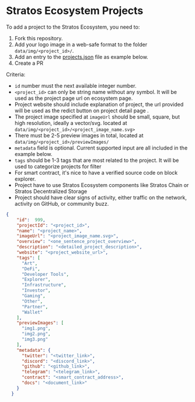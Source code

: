 # Stratos Ecosystem Projects 

To add a project to the Stratos Ecosystem, you need to:

1. Fork this repository.
2. Add your logo image in a web-safe format to the folder `data/img/<project_id>/`.
3. Add an entry to the [projects.json](projects.json) file as example below.
4. Create a PR 


Criteria:

- `id` number must the next available integer number.
- `<project_id>` can only be string name without any symbol. It will be used as the project page url on ecosystem page.
- Project website should include explanation of project, the url provided will be used as the redict button on project 
  detail page .
- The project image specified at `imageUrl` should be small, square, but high resolution, ideally a vector/svg. 
  located at `data/img/<project_id>/<project_image_name.svg>`
- There must be 2-5 preview images in total, located at `data/img/<project_id>/previewImages/`  
- `metadata` field is optional. Current supported input are all included in the example below.
- `tags` should be 1-3 tags that are most related to the project. It will be used to categorize projects for filter
- For smart contract, it's nice to have a verified source code on block explorer.
- Project have to use Stratos Ecosystem components like Stratos Chain or Stratos Decentralized Storage
- Project should have clear signs of activity, either traffic on the network, activity on GitHub, or community buzz.

```json
{
    "id":  999, 
    "projectId": "<project_id>",
    "name": "<project_name>",
    "imageUrl": "<project_image_name.svg>",
    "overview": "<one_sentence_project_overview>",
    "description": "<detailed_project_description>",
    "website": "<project_website_url>",
    "tags": [
      "Art",
      "DeFi",
      "Developer Tools",
      "Explorer",
      "Infrastructure",
      "Investor",
      "Gaming",
      "Other",
      "Partner",
      "Wallet"
    ],
    "previewImages": [
      "img1.png",
      "img2.png",
      "img3.png"
    ],
    "metadata": {
      "twitter": "<twitter_link>",
      "discord": "<discord_link>",
      "github": "<github_link>",
      "telegram": "<telegram_link>",
      "contract": "<smart_contract_address>",
      "docs": "<document_link>"
    }
  }


```




